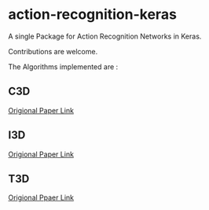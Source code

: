 # action-recognition-keras

A single Package for Action Recognition Networks in Keras.

Contributions are welcome.

The Algorithms implemented are :

## C3D 

[Origional Paper Link](https://www.cv-foundation.org/openaccess/content_iccv_2015/html/Tran_Learning_Spatiotemporal_Features_ICCV_2015_paper.html)

## I3D 

[Origional Paper Link](https://arxiv.org/pdf/1705.07750.pdf)

## T3D

[Origional Ppaer Link](https://arxiv.org/pdf/1711.08200.pdf)